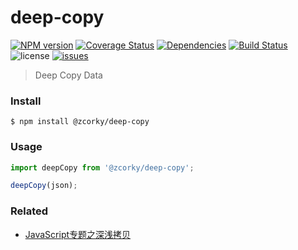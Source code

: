 # deep-copy

[![NPM version](https://img.shields.io/npm/v/@zcorky/deep-copy.svg?style=flat)](https://www.npmjs.com/package/@zcorky/deep-copy)
[![Coverage Status](https://img.shields.io/coveralls/zcorky/deep-copy.svg?style=flat)](https://coveralls.io/r/zcorky/deep-copy)
[![Dependencies](https://david-dm.org/@zcorky/deep-copy/status.svg)](https://david-dm.org/@zcorky/deep-copy)
[![Build Status](https://travis-ci.com/zcorky/deep-copy.svg?branch=master)](https://travis-ci.com/zcorky/deep-copy)
![license](https://img.shields.io/github/license/zcorky/deep-copy.svg)
[![issues](https://img.shields.io/github/issues/zcorky/deep-copy.svg)](https://github.com/zcorky/deep-copy/issues)

> Deep Copy Data

### Install

```
$ npm install @zcorky/deep-copy
```

### Usage

```javascript
import deepCopy from '@zcorky/deep-copy';

deepCopy(json);
```

### Related
* [JavaScript专题之深浅拷贝](https://github.com/mqyqingfeng/Blog/issues/32)
